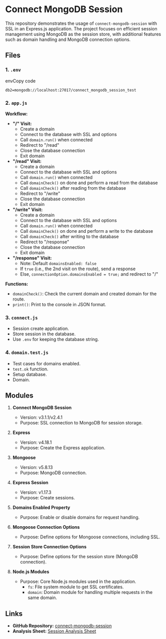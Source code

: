 # Connect MongoDB Session

This repository demonstrates the usage of `connect-mongodb-session` with SSL in an Express.js application. The project focuses on efficient session management using MongoDB as the session store, with additional features such as domain handling and MongoDB connection options.

## Files

### 1. `.env`

envCopy code

`db2=mongodb://localhost:27017/connect_mongodb_session_test`

### 2. `app.js`

**Workflow:**

- **"/" Visit:**
  - Create a domain
  - Connect to the database with SSL and options
  - Call `domain.run()` when connected
  - Redirect to "/read"
  - Close the database connection
  - Exit domain
- **"/read" Visit:**
  - Create a domain
  - Connect to the database with SSL and options
  - Call `domain.run()` when connected
  - Call `domainCheck()` on done and perform a read from the database
  - Call `domainCheck()` after reading from the database
  - Redirect to "/write"
  - Close the database connection
  - Exit domain
- **"/write" Visit:**
  - Create a domain
  - Connect to the database with SSL and options
  - Call `domain.run()` when connected
  - Call `domainCheck()` on done and perform a write to the database
  - Call `domainCheck()` after writing to the database
  - Redirect to "/response"
  - Close the database connection
  - Exit domain
- **"/response" Visit:**
  - Note: Default `domainsEnabled: false`
  - If `true` (i.e., the 2nd visit on the route), send a response
  - Else, `connectionOption.domainsEnabled = true;` and redirect to "/"

**Functions:**

- `domainCheck()`: Check the current domain and created domain for the route.
- `print()`: Print to the console in JSON format.

### 3. `connect.js`

- Session create application.
- Store session in the database.
- Use `.env` for keeping the database string.

### 4. `domain.test.js`

- Test cases for domains enabled.
- `test.ok` function.
- Setup database.
- Domain.

## Modules

1. **Connect MongoDB Session**

   - Version: v3.1.1/v2.4.1
   - Purpose: SSL connection to MongoDB for session storage.

2. **Express**

   - Version: v4.18.1
   - Purpose: Create the Express application.

3. **Mongoose**

   - Version: v5.8.13
   - Purpose: MongoDB connection.

4. **Express Session**

   - Version: v1.17.3
   - Purpose: Create sessions.

5. **Domains Enabled Property**

   - Purpose: Enable or disable domains for request handling.

6. **Mongoose Connection Options**

   - Purpose: Define options for Mongoose connections, including SSL.

7. **Session Store Connection Options**

   - Purpose: Define options for the session store (MongoDB connection).

8. **Node.js Modules**

   - Purpose: Core Node.js modules used in the application.
     - `fs`: File system module to get SSL certificates.
     - `domain`: Domain module for handling multiple requests in the same domain.

## Links

- **GitHub Repository:** [connect-mongodb-session](https://github.com/meharsh2001/connect-mongodb-session)
- **Analysis Sheet:** [Session Analysis Sheet](https://srrintl-my.sharepoint.com/:x:/r/personal/rekha_srrintl_com/_layouts/15/Doc.aspx?sourcedoc=%7B0D14F5E3-DAED-495A-B628-FAF67B71857F%7D&file=session.xlsx&action=default&mobileredirect=true)
